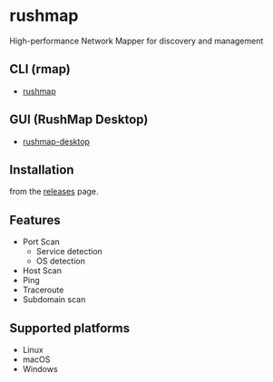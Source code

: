 # rushmap
High-performance Network Mapper for discovery and management

## CLI (rmap)
- [rushmap](https://github.com/shellrow/rushmap/tree/main/rushmap)
## GUI (RushMap Desktop)
- [rushmap-desktop](https://github.com/shellrow/rushmap/tree/main/rushmap-desktop)

## Installation
from the [releases](https://github.com/shellrow/rushmap/releases) page.

## Features
- Port Scan
    - Service detection
    - OS detection
- Host Scan
- Ping
- Traceroute
- Subdomain scan

## Supported platforms
- Linux
- macOS
- Windows
